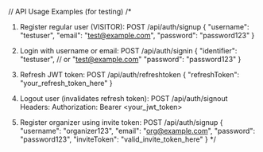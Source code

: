 // API Usage Examples (for testing)
/*
1. Register regular user (VISITOR):
POST /api/auth/signup
{
    "username": "testuser",
    "email": "test@example.com", 
    "password": "password123"
}

2. Login with username or email:
POST /api/auth/signin
{
    "identifier": "testuser", // or "test@example.com"
    "password": "password123"
}

3. Refresh JWT token:
POST /api/auth/refreshtoken
{
    "refreshToken": "your_refresh_token_here"
}

4. Logout user (invalidates refresh token):
POST /api/auth/signout
Headers:
Authorization: Bearer <your_jwt_token>

5. Register organizer using invite token:
POST /api/auth/signup
{
    "username": "organizer123",
    "email": "org@example.com", 
    "password": "password123",
    "inviteToken": "valid_invite_token_here"
}
*/
